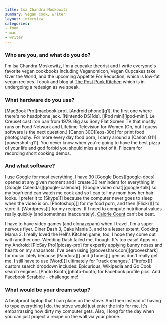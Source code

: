 ```yaml
---
title: Isa Chandra Moskowitz
summary: Vegan cook, writer
layout: interview
categories:
- food
- mac
- writer
---
```


### Who are you, and what do you do?

I'm Isa Chandra Moskowitz, I'm a cupcake theorist and I write everyone's favorite vegan cookbooks including Veganomicon, Vegan Cupcakes take Over the World, and the upcoming Appetite For Reduction, which is low-fat vegan recipes. I cook and blog at [The Post Punk Kitchen](http://theppk.com/ "The vegan cooking and baking website.") which is in undergoing a redesign as we speak.

### What hardware do you use?

[MacBook Pro][macbook-pro]. [Android phone][g1], the first one where there's no headphone jack. [Nintendo DS][ds]. [iPod mini][ipod-mini]. Le Creuset cast iron pan from 1979. Big ass Sony Flat Screen TV that mostly runs on Food Network and Lifetime Television for Women (Oh, but I guess software is the next question.) [Canon 30D][eos-30d] for print food photography. For more every day food porn, I carry around a [Canon G11][powershot-g11]. You never know when you're going to have the best pizza of your life and god forbid you should miss a shot of it. Flipcam for recording short cooking demos.

### And what software?

I use Google for most everything. I have 30 [Google Docs][google-docs] opened at any given moment and I create 30 reminders for everything in [Google Calendar][google-calendar]. [Google video chat][google-talk] so my boyfriend can watch me cook and so I can tell my mom how her hair looks. I prefer it to [Skype][] because the computer never goes to sleep when the video is on. [Photoshop][] for my food porn, and then [Flickr][] to store it. [Wordpress][] for my recipes. If I need to compute nutritional values really quickly (and sometimes inaccurately), [Calorie Count](http://caloriecount.about.com/cc/recipe_analysis.php "A too lfor tracking calories in a recipe.") can't be beat.

I have to have video games (and clonazepam) when I travel, I'm a super nervous flyer. Diner Dash 3, Cake Mania 3, and to a lesser extent, Cooking Mama 3. I really loved the Hell's Kitchen game, too, I hope they come out with another one. Wedding Dash failed me, though. It's too easy! Apps on my Android: [PicSay Pro][picsay-pro] for expertly applying bunny noses and hearts on my snapshots. I've been using [grooveshark.com][grooveshark] for music lately because [Pandora][] and [iTunes][] genius don't really get me. I still have to use [Word][] ultimately for "track changes." [Firefox][] custom search dropdown includes: Epicurious, Wikipedia and Go Cook search engines. [Photo Booth][photo-booth] for Facebook profile pics. And Facebook Scrabble - challenge me!

### What would be your dream setup?

A heatproof laptop that I can place on the stove. And then instead of having to type everything I do, the stove would just enter the info for me. It's embarrassing how dirty my computer gets. Also, I long for the day when you can just project a recipe on the wall via your phone.